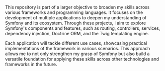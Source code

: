 This repository is part of a larger objective to broaden my skills across various frameworks and programming languages. It focuses on the development of multiple applications to deepen my understanding of Symfony and its ecosystem. Through these projects, I aim to explore Symfony's components and features, such as routing, controllers, services, dependency injection, Doctrine ORM, and the Twig templating engine.

Each application will tackle different use cases, showcasing practical implementations of the framework in various scenarios. This approach allows me to not only strengthen my grasp of Symfony but also build a versatile foundation for applying these skills across other technologies and frameworks in the future.
